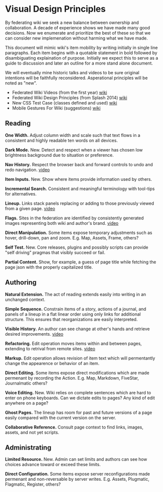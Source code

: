 # Visual Design Principles
By federating wiki we seek a new balance between ownership and collaboration.
A decade of experience shows we have made many good decisions.
Now we enumerate and prioritize the best of these so that we can consider new implemenation without harming what we have made.

This document will mimic wiki's item mobility by writing initially in single line paragraphs.
Each item begins with a quotable statement in bold followed by disambiguating explaination of purpose.
Initially we expect this to serve as a guide to discussion and later an outline for a more stand alone document.

We will eventually mine historic talks and videos to be sure original intentions will be faithfully reconsidered.
Asperational principles will be noted as "new".

- Federated Wiki Videos (from the first year) [wiki](http://video.fed.wiki.org/)
- Federated Wiki Design Principles (from Splash 2014) [wiki](http://splash.fed.wiki.org/view/welcome-visitors/view/splash-2014/view/federated-wiki-design-principles)
- New CSS Test Case (classes defined and used) [wiki](http://ward.dojo.fed.wiki/new-css-test-case.html)
- Mobile Gestures For Wiki (suggestions) [wiki](http://ward.asia.wiki.org/view/touch-support/view/mobile-gestures-for-wiki/view/flutter-client)

## Reading

__One Width.__ Adjust column width and scale such that text flows in a consistent and highly readable ten words on all devices.

__Dark Mode.__ New. Detect and respect when a viewer has chosen low brightness background due to situation or preference.

__Nav History.__ Respect the browser back and forward controls to undo and redo navigation. [video](http://video.fed.wiki.org/10-scrolling-history-tests.html)

__Item Inputs.__ New. Show where items provide information used by others.

__Incremental Search.__ Consistent and meaningful terminology with tool-tips for alternatives.

__Lineup.__ Links stack panels replacing or adding to those previously viewed from a given page. [video](http://video.fed.wiki.org/05-columns-desktop-dragging.html)

__Flags.__ Sites in the federation are identified by consistently generated images representing both wiki and author's brand. [video](http://video.fed.wiki.org/10-scrolling-history-tests.html)

__Direct Manipulation.__ Some items expose temporary adjustments such as hover, drill-down, pan and zoom. E.g. Map, Assets, Frame, others?

__Self Test.__ New. Core releases, plugins and possibly scripts can provide "self driving" pragmas that visibly succeed or fail.

__Partial Content.__ Show, for example, a guess of page title while fetching the page json with the properly capitalized title.

## Authoring

__Natural Extension.__ The act of reading extends easily into writing in an unchanged context.

__Simple Sequence.__ Constrain items of a story, actions of a journal, and panels of a lineup in a flat linear order using only links for additional structure. This ensures that reorganizations are easily interpreted.

__Visible History.__ An author can see change at other's hands and retrieve desired improvements. [video](http://video.fed.wiki.org/01-story-and-journal.html)

__Refactoring.__ Edit operation moves items within and between pages, extending to retrival from remote sites. [video](http://video.fed.wiki.org/02-cross-page-referencing.html)

__Markup.__ Edit operation allows revision of item text which will permentantly change the appearence or behavior of an item.

__Direct Editing.__ Some items expose direct modifications which are made permenant by recording the Action. E.g. Map, Markdown, FiveStar, Journalmatic others?

__Voice Editing.__ New. Wiki relies on complete sentences which are hard to enter on phone keyboards. Can we dictate edits to pages? Any kind of edit anywhere on a page?

__Ghost Pages.__ The lineup has room for past and future versions of a page easily compared with the current version on the server.

__Collaborative Reference.__ Consult page context to find links, images, assets, and not yet scripts.

## Administrating

__Limited Resource.__ New. Admin can set limits and authors can see how choices advance toward or exceed these limits.

__Direct Configuration.__ Some items expose server reconfigurations made permenant and non-reversable by server writes. E.g. Assets, Plugmatic, Flagmatic, Register, others?
